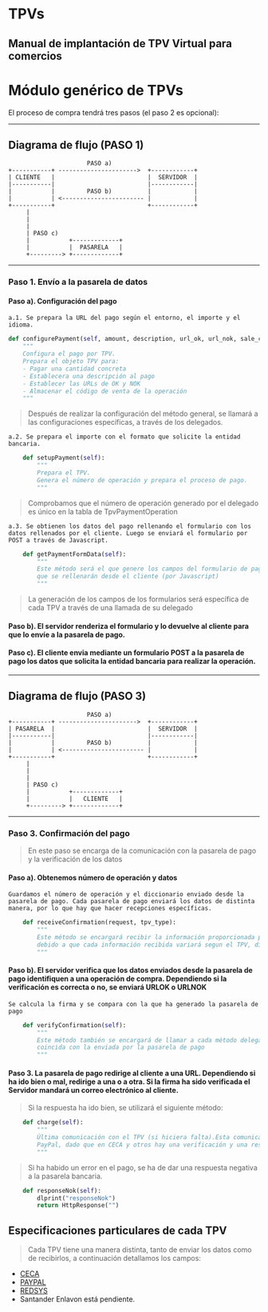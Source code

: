 TPVs
====

Manual de implantación de TPV Virtual para comercios
----------------------------------------------------

# Módulo genérico de TPVs

El proceso de compra tendrá tres pasos (el paso 2 es opcional):

---

## Diagrama de flujo (PASO 1)


                          PASO a)
    +-----------+ ---------------------->  +------------+
    | CLIENTE   |                          |  SERVIDOR  |
    |-----------|                          |------------|
    |           |         PASO b)          |            |
    |           | <----------------------- |            |
    +-----------+                          +------------+
         |
         |
         |
         | PASO c)
         |           +-------------+
         |           |  PASARELA   |
         +---------> +-------------+
                      

---                     

### Paso 1. Envío a la pasarela de datos


#### Paso a). Configuración del pago
	a.1. Se prepara la URL del pago según el entorno, el importe y el idioma.
```python
def configurePayment(self, amount, description, url_ok, url_nok, sale_code):
	"""
	Configura el pago por TPV.
	Prepara el objeto TPV para:
	- Pagar una cantidad concreta
	- Establecera una descripción al pago
	- Establecer las URLs de OK y NOK
	- Almacenar el código de venta de la operación
	"""	
```
> Después de realizar la configuración del método general, se llamará a las configuraciones específicas, a través de los delegados.

	a.2. Se prepara el importe con el formato que solicite la entidad bancaria.
```python
	def setupPayment(self):
		"""
		Prepara el TPV.
		Genera el número de operación y prepara el proceso de pago.
		"""
```
> Comprobamos que el número de operación generado por el delegado es único en la tabla de TpvPaymentOperation
	
	a.3. Se obtienen los datos del pago rellenando el formulario con los datos rellenados por el cliente. Luego se enviará el formulario por POST a través de Javascript.
```python
	def getPaymentFormData(self):
		"""
		Este método será el que genere los campos del formulario de pago
		que se rellenarán desde el cliente (por Javascript)
		"""
```
> La generación de los campos de los formularios será específica de cada TPV a través de una llamada de su delegado 

#### Paso b). El servidor renderiza el formulario y lo devuelve al cliente para que lo envíe a la pasarela de pago.

#### Paso c). El cliente envia mediante un formulario POST a la pasarela de pago los datos que solicita la entidad bancaria para realizar la operación.

---

## Diagrama de flujo (PASO 3)

                          PASO a)
    +-----------+ ---------------------->  +------------+
    | PASARELA  |                          |  SERVIDOR  |
    |-----------|                          |------------|
    |           |         PASO b)          |            |
    |           | <----------------------- |            |
    +-----------+                          +------------+
         |
         |
         |
         | PASO c)
         |           +-------------+
         |           |   CLIENTE   |
         +---------> +-------------+

---         

### Paso 3. Confirmación del pago

> En este paso se encarga de la comunicación con la pasarela de pago y la verificación de los datos

#### Paso a). Obtenemos número de operación y datos 
	Guardamos el número de operación y el diccionario enviado desde la pasarela de pago. Cada pasarela de pago enviará los datos de distinta manera, por lo que hay que hacer recepciones específicas.
```python
	def receiveConfirmation(request, tpv_type):
		"""
		Este método se encargará recibir la información proporcionada por el tpv,
		debido a que cada información recibida variará segun el TPV, directamente llamará a cada delegado, según el tipo de tpv. 
		"""
```
#### Paso b). El servidor verifica que los datos enviados desde la pasarela de pago identifiquen a una operación de compra. Dependiendo si la verificación es correcta o no, se enviará URLOK o URLNOK
	Se calcula la firma y se compara con la que ha generado la pasarela de pago
```python
	def verifyConfirmation(self):
		"""
		Este método también se encargará de llamar a cada método delegado de tpv, se creará la firma y se comprobará que 
		coincida con la enviada por la pasarela de pago
		"""	
```
#### Paso 3. La pasarela de pago redirige al cliente a una URL. Dependiendo si ha ido bien o mal, redirige a una o a otra. Si la firma ha sido verificada el Servidor mandará un correo electrónico al cliente.
> Si la respuesta ha ido bien, se utilizará el siguiente método:

```python
	def charge(self):
		"""
		Última comunicación con el TPV (si hiciera falta).Esta comunicación sólo se realiza en 
		PayPal, dado que en CECA y otros hay una verificación y una respuesta con "OK"
		"""	
```

> Si ha habido un error en el pago, se ha de dar una respuesta negativa a la pasarela bancaria.

```python
	def responseNok(self):
		dlprint("responseNok")
		return HttpResponse("")
```



Especificaciones particulares de cada TPV
-----------------------------------------

> Cada TPV tiene una manera distinta, tanto de enviar los datos como de recibirlos, a continuación detallamos los campos:

- [CECA](manual/vpos_types/CECA.md)
- [PAYPAL](manual/vpos_types/PAYPAL.md)
- [REDSYS](manual/vpos_types/REDSYS.md)
- Santander Enlavon está pendiente.
